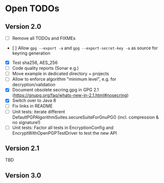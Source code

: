 Open TODOs
=============

Version 2.0
-------------

- [ ] Remove all TODOs and FIXMEs
- [ ] Allow `gpg --export -a` and `gpg --export-secret-key -a`  as source for keyring generation
- [x] Test sha256,  AES_256
- [ ] Code quality reports (Sonar e.g.)
- [ ] Move example in dedicated directory + projects
- [ ] Allow to enforce algorithm "minimum level", e.g. for decryption/validation
- [x] Document obsolete secring.gpg in GPG 2.1  (https://gnupg.org/faq/whats-new-in-2.1.html#nosecring)
- [x] Switch over to Java 8
- [ ] Fix links in README
- [ ] Unit tests: iterate different DefaultPGPAlgorithmSuites.secureSuiteForGnuPG() (incl. compression & no signature!)
- [ ] Unit tests: Factor all tests in EncryptionConfig and EncryptWithOpenPGPTestDriver to test the new API

Version 2.1
-------------

TBD


Version 3.0
--------------

